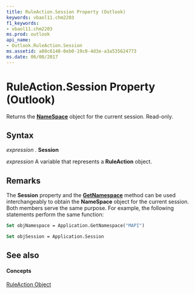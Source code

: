 ```yaml
---
title: RuleAction.Session Property (Outlook)
keywords: vbaol11.chm2203
f1_keywords:
- vbaol11.chm2203
ms.prod: outlook
api_name:
- Outlook.RuleAction.Session
ms.assetid: a80c6148-0eb0-19c0-4d3e-a3a535624773
ms.date: 06/08/2017
---
```



# RuleAction.Session Property (Outlook)

Returns the  **[NameSpace](Outlook.NameSpace.md)** object for the current session. Read-only.


## Syntax

 _expression_ . **Session**

 _expression_ A variable that represents a **RuleAction** object.


## Remarks

The  **Session** property and the **[GetNamespace](Outlook.Application.GetNamespace.md)** method can be used interchangeably to obtain the **NameSpace** object for the current session. Both members serve the same purpose. For example, the following statements perform the same function:


```vb
Set objNamespace = Application.GetNamespace("MAPI") 
```


```vb
Set objSession = Application.Session
```


## See also


#### Concepts


[RuleAction Object](Outlook.RuleAction.md)

